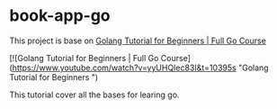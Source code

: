# book-app-go

This  project is base on [Golang Tutorial for Beginners | Full Go Course](https://www.youtube.com/watch?v=yyUHQIec83I&t=10395s)

[![Golang Tutorial for Beginners | Full Go Course]          
(https://www.youtube.com/watch?v=yyUHQIec83I&t=10395s "Golang Tutorial for Beginners ")

This tutorial cover all the bases for learing go.



